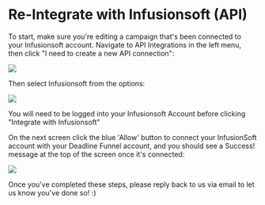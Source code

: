 # Re-Integrate with Infusionsoft \(API\)

To start, make sure you're editing a campaign that's been connected to your Infusionsoft account. Navigate to API Integrations in the left menu, then click "I need to create a new API connection":

![](https://s3.amazonaws.com/helpscout.net/docs/assets/53974d6ce4b0c76107b109d1/images/5a3bfe880428631938002c5d/file-MJ9wJ77gKc.png)

Then select Infusionsoft from the options:

![](https://s3.amazonaws.com/helpscout.net/docs/assets/53974d6ce4b0c76107b109d1/images/5a3bfea60428631938002c60/file-Ig6RwTFFzE.png)

You will need to be logged into your Infusionsoft Account before clicking "Integrate with Infusionsoft"

On the next screen click the blue 'Allow' button to connect your InfusionSoft account with your Deadline Funnel account, and you should see a Success! message at the top of the screen once it's connected:

![](http://d33v4339jhl8k0.cloudfront.net/docs/assets/53974d6ce4b0c76107b109d1/images/5955301b2c7d3a707d7b5077/file-jTBnQPQzou.gif)

Once you've completed these steps, please reply back to us via email to let us know you've done so! :\)

